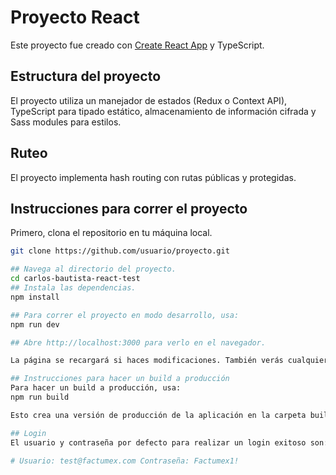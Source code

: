 # Proyecto React

Este proyecto fue creado con [Create React App](https://github.com/facebook/create-react-app) y TypeScript.

## Estructura del proyecto

El proyecto utiliza un manejador de estados (Redux o Context API), TypeScript para tipado estático, almacenamiento de información cifrada y Sass modules para estilos.

## Ruteo

El proyecto implementa hash routing con rutas públicas y protegidas.

## Instrucciones para correr el proyecto

Primero, clona el repositorio en tu máquina local.

```bash
git clone https://github.com/usuario/proyecto.git

## Navega al directorio del proyecto.
cd carlos-bautista-react-test
## Instala las dependencias.
npm install

## Para correr el proyecto en modo desarrollo, usa:
npm run dev

## Abre http://localhost:3000 para verlo en el navegador.

La página se recargará si haces modificaciones. También verás cualquier error lint en la consola.

## Instrucciones para hacer un build a producción
Para hacer un build a producción, usa:
npm run build

Esto crea una versión de producción de la aplicación en la carpeta build. React estará correctamente enlazado en modo producción y optimizará la construcción para obtener el mejor rendimiento.

## Login
El usuario y contraseña por defecto para realizar un login exitoso son:

# Usuario: test@factumex.com Contraseña: Factumex1!

